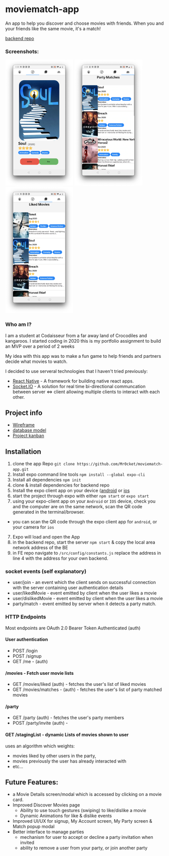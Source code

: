 # moviematch-app

An app to help you discover and choose movies with friends. When you and your friends like the same movie, it's a match!

[backend repo](https://github.com/Mr0cket/movieMatch-backend)

### Screenshots:

<img alt="Discover Movies Tab" src="/assets/DiscoverMovies.png" height="400" /> <img alt="Party Matches Tab" src="/assets/PartyMatches.png" height="400" /> <img alt="Liked Movies Tab" src="/assets/LikedMovies.png" height="400" />

### Who am I?

I am a student at Codaisseur from a far away land of Crocodiles and kangaroos.
I started coding in 2020 this is my portfolio assignment to build an MVP over a period of 2 weeks

My idea with this app was to make a fun game to help friends and partners decide what movies to watch.

I decided to use serveral technologies that I haven't tried previously:

- [React Native](https://reactnative.dev/) - A framework for building native react apps.
- [Socket.IO](https://socket.io/) - A solution for real time bi-directional communcation between server <=> client allowing multiple clients to interact with each other.

## Project info

- [Wireframe](https://wireframepro.mockflow.com/view/Mb154b8103fbc27f9c5278251fb67604f1610192783846)
- [database model](https://dbdiagram.io/d/5ffad93a80d742080a35aede)
- [Project kanban](https://github.com/users/Mr0cket/projects/2)

## Installation

1. clone the app Repo
   `git clone https://github.com/Mr0cket/moviematch-app.git`
2. Install expo command line tools `npm install --global expo-cli`
3. Install all dependencies `npm init`
4. clone & install dependencies for backend repo
5. Install the expo client app on your device ([android](https://play.google.com/store/apps/details?id=host.exp.exponent) or [ios](https://itunes.com/apps/exponent)
6. start the project through expo with either `npm start` or `expo start`
7. using your expo-client app on your `Android` or `IOS` device, check you and the computer are on the same network, scan the QR code generated in the terminal/browser. 
- you can scan the QR code through the expo client app for `android`, or your camera for `ios`
7. Expo will load and open the App
8. in the backend repo, start the server `npm start` & copy the local area network address of the BE
9. in FE repo navigate to `/src/config/constants.js` replace the address in line 4 with the address for your own backend.

### socket events (self explanatory)

- user/join - an event which the client sends on successful connection with the server containing user authentication details
- user/likedMovie - event emitted by client when the user likes a movie
- user/dislikedMovie - event emitted by client when the user likes a movie
- party/match - event emitted by server when it detects a party match.

### HTTP Endpoints

Most endpoints are OAuth 2.0 Bearer Token Authenticated (auth)

#### User authentication

- POST /login
- POST /signup
- GET /me - (auth)

#### /movies - Fetch user movie lists

- GET /movies/liked (auth) - fetches the user's list of liked movies
- GET /movies/matches - (auth) - fetches the user's list of party matched movies

#### /party

- GET /party (auth) - fetches the user's party members
- POST /party/invite (auth) -

#### GET /stagingList - dynamic Lists of movies shown to user

uses an algorithm which weights:

- movies liked by other users in the party,
- movies previously the user has already interacted with
- etc...

## Future Features:
- a Movie Details screen/modal which is accessed by clicking on a movie card.
- Improved Discover Movies page
   - Ability to use touch gestures (swiping) to like/dislike a movie
   - Dynamic Animations for like & dislike events
- Improved UI/UX for signup, My Account screen, My Party screen & Match popup modal
- Better interface to manage parties 
   - mechanism for user to accept or decline a party invitation when invited
   - ability to remove a user from your party, or join another party
